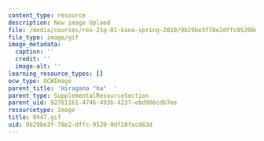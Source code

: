 ```yaml
---
content_type: resource
description: New image Uplaod
file: /media/courses/res-21g-01-kana-spring-2010/9b29be3f78e2dffc95200df18facd63d_0447.gif
file_type: image/gif
image_metadata:
  caption: ''
  credit: ''
  image-alt: ''
learning_resource_types: []
ocw_type: OCWImage
parent_title: 'Hiragana "ha"  '
parent_type: SupplementalResourceSection
parent_uid: 92781161-4746-493b-4237-ebd986cdb7ee
resourcetype: Image
title: 0447.gif
uid: 9b29be3f-78e2-dffc-9520-0df18facd63d
---
```

